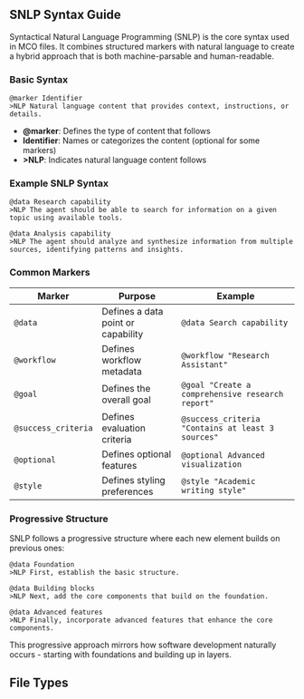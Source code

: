 ## SNLP Syntax Guide

Syntactical Natural Language Programming (SNLP) is the core syntax used in MCO files. It combines structured markers with natural language to create a hybrid approach that is both machine-parsable and human-readable.

### Basic Syntax

```
@marker Identifier
>NLP Natural language content that provides context, instructions, or details.
```

- **@marker**: Defines the type of content that follows
- **Identifier**: Names or categorizes the content (optional for some markers)
- **>NLP**: Indicates natural language content follows

### Example SNLP Syntax

```
@data Research capability
>NLP The agent should be able to search for information on a given topic using available tools.

@data Analysis capability
>NLP The agent should analyze and synthesize information from multiple sources, identifying patterns and insights.
```

### Common Markers

| Marker | Purpose | Example |
|--------|---------|---------|
| `@data` | Defines a data point or capability | `@data Search capability` |
| `@workflow` | Defines workflow metadata | `@workflow "Research Assistant"` |
| `@goal` | Defines the overall goal | `@goal "Create a comprehensive research report"` |
| `@success_criteria` | Defines evaluation criteria | `@success_criteria "Contains at least 3 sources"` |
| `@optional` | Defines optional features | `@optional Advanced visualization` |
| `@style` | Defines styling preferences | `@style "Academic writing style"` |

### Progressive Structure

SNLP follows a progressive structure where each new element builds on previous ones:

```
@data Foundation
>NLP First, establish the basic structure.

@data Building blocks
>NLP Next, add the core components that build on the foundation.

@data Advanced features
>NLP Finally, incorporate advanced features that enhance the core components.
```

This progressive approach mirrors how software development naturally occurs - starting with foundations and building up in layers.

## File Types
